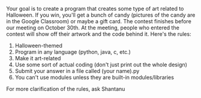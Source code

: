 Your goal is to create a program that creates some type of art related to Halloween. If you win, you'll get a bunch of candy (pictures of the candy are in the Google Classroom) or maybe a gift card. The contest finishes before our meeting on October 30th. At the meeting, people who entered the contest will show off their artwork and the code behind it. Here's the rules:
1. Halloween-themed
2. Program in any language (python, java, c, etc.)
3. Make it art-related
4. Use some sort of actual coding (don't just print out the whole design)
5. Submit your answer in a file called (your name).py
6. You can't use modules unless they are built-in modules/libraries

For more clarification of the rules, ask Shantanu
